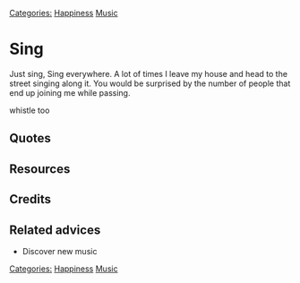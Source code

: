 [Categories:](../Categories/index.md) [Happiness](../Categories/Happiness.md) [Music](../Categories/Music.md)
# Sing

Just sing, Sing everywhere. A lot of times I leave my house and head to the street singing along it. You would be surprised by the number of people that end up joining me while passing.

whistle too
## Quotes

## Resources

## Credits

## Related advices

- Discover new music

[Categories:](../Categories/index.md) [Happiness](../Categories/Happiness.md) [Music](../Categories/Music.md)